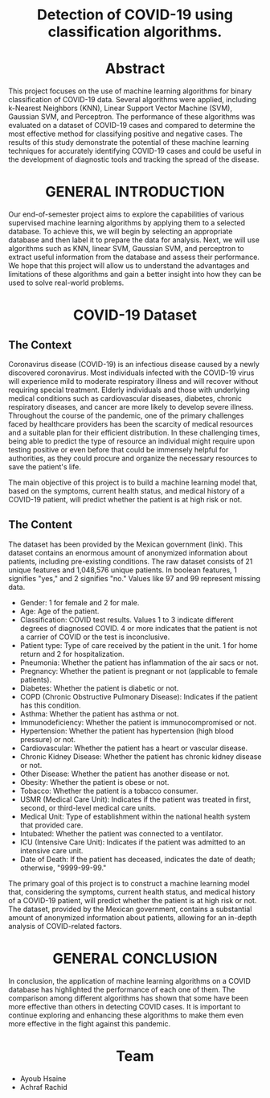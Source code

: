<h1 align="center">Detection of COVID-19 using classification algorithms.</h1>



<h1 align="center">Abstract</h1>
This project focuses on the use of machine learning algorithms for binary classification
of COVID-19 data. Several algorithms were applied, including k-Nearest Neighbors (KNN),
Linear Support Vector Machine (SVM), Gaussian SVM, and Perceptron. The performance of
these algorithms was evaluated on a dataset of COVID-19 cases and compared to determine
the most effective method for classifying positive and negative cases. The results of this study
demonstrate the potential of these machine learning techniques for accurately identifying COVID-19
cases and could be useful in the development of diagnostic tools and tracking the spread of the
disease.


<h1 align="center">GENERAL INTRODUCTION</h1>

Our end-of-semester project aims to explore the capabilities of various supervised machine learning algorithms by applying them to a selected database. To achieve this, we will begin by selecting an appropriate database and then label it to prepare the data for analysis. Next, we will use algorithms such as KNN, linear SVM, Gaussian SVM, and perceptron to extract useful information from the database and assess their performance. We hope that this project will allow us to understand the advantages and limitations of these algorithms and gain a better insight into how they can be used to solve real-world problems.


<h1 align="center">COVID-19 Dataset</h1>
<h2>The Context</h2>
Coronavirus disease (COVID-19) is an infectious disease caused by a newly discovered coronavirus. Most individuals infected with the COVID-19 virus will experience mild to moderate respiratory illness and will recover without requiring special treatment. Elderly individuals and those with underlying medical conditions such as cardiovascular diseases, diabetes, chronic respiratory diseases, and cancer are more likely to develop severe illness. Throughout the course of the pandemic, one of the primary challenges faced by healthcare providers has been the scarcity of medical resources and a suitable plan for their efficient distribution. In these challenging times, being able to predict the type of resource an individual might require upon testing positive or even before that could be immensely helpful for authorities, as they could procure and organize the necessary resources to save the patient's life.

The main objective of this project is to build a machine learning model that, based on the symptoms, current health status, and medical history of a COVID-19 patient, will predict whether the patient is at high risk or not.

<h2> The Content </h2>

The dataset has been provided by the Mexican government (link). This dataset contains an enormous amount of anonymized information about patients, including pre-existing conditions. The raw dataset consists of 21 unique features and 1,048,576 unique patients. In boolean features, 1 signifies "yes," and 2 signifies "no." Values like 97 and 99 represent missing data.

<ul>
  <li>Gender: 1 for female and 2 for male.</li>
  <li>Age: Age of the patient.</li>
  <li>Classification: COVID test results. Values 1 to 3 indicate different degrees of diagnosed COVID. 4 or more indicates that the patient is not a carrier of COVID or the test is inconclusive.</li>
  <li>Patient type: Type of care received by the patient in the unit. 1 for home return and 2 for hospitalization.</li>
  <li>Pneumonia: Whether the patient has inflammation of the air sacs or not.</li>
  <li>Pregnancy: Whether the patient is pregnant or not (applicable to female patients).</li>
  <li>Diabetes: Whether the patient is diabetic or not.</li>
  <li>COPD (Chronic Obstructive Pulmonary Disease): Indicates if the patient has this condition.</li>
  <li>Asthma: Whether the patient has asthma or not.</li>
  <li>Immunodeficiency: Whether the patient is immunocompromised or not.</li>
  <li>Hypertension: Whether the patient has hypertension (high blood pressure) or not.</li>
  <li>Cardiovascular: Whether the patient has a heart or vascular disease.</li>
  <li>Chronic Kidney Disease: Whether the patient has chronic kidney disease or not.</li>
  <li>Other Disease: Whether the patient has another disease or not.</li>
  <li>Obesity: Whether the patient is obese or not.</li>
  <li>Tobacco: Whether the patient is a tobacco consumer.</li>
  <li>USMR (Medical Care Unit): Indicates if the patient was treated in first, second, or third-level medical care units.</li>
  <li>Medical Unit: Type of establishment within the national health system that provided care.</li>
  <li>Intubated: Whether the patient was connected to a ventilator.</li>
  <li>ICU (Intensive Care Unit): Indicates if the patient was admitted to an intensive care unit.</li>
  <li>Date of Death: If the patient has deceased, indicates the date of death; otherwise, "9999-99-99."</li>
</ul>
The primary goal of this project is to construct a machine learning model that, considering the symptoms, current health status, and medical history of a COVID-19 patient, will predict whether the patient is at high risk or not. The dataset, provided by the Mexican government, contains a substantial amount of anonymized information about patients, allowing for an in-depth analysis of COVID-related factors.


<h1 align="center">GENERAL CONCLUSION</h1>

In conclusion, the application of machine learning algorithms on a COVID database has highlighted the performance of each one of them. The comparison among different algorithms has shown that some have been more effective than others in detecting COVID cases. It is important to continue exploring and enhancing these algorithms to make them even more effective in the fight against this pandemic.




<h1 align="center">Team</h1>
<ul>
	<li> Ayoub Hsaine</li>
	<li> Achraf Rachid</li>
</ul>






